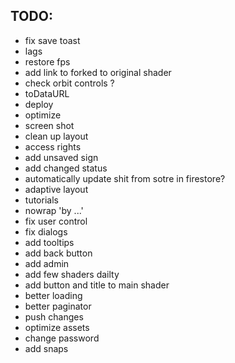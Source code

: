 ## TODO:

- fix save toast
- lags
- restore fps
- add link to forked to original shader
- check orbit controls ?
- toDataURL
- deploy
- optimize
- screen shot
- clean up layout
- access rights
- add unsaved sign
- add changed status
- automatically update shit from sotre in firestore?
- adaptive layout
- tutorials
- nowrap 'by ...'
- fix user control
- fix dialogs
- add tooltips
- add back button
- add admin
- add few shaders dailty
- add button and title to main shader
- better loading
- better paginator
- push changes
- optimize assets
- change password
- add snaps
